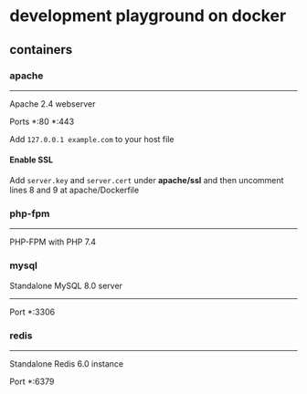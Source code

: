 # development playground on docker
## containers
### apache

---
Apache 2.4 webserver

Ports *:80 *:443

Add ```127.0.0.1 example.com``` to your host file
#### Enable SSL
Add ```server.key``` and ```server.cert``` under **apache/ssl** and 
then uncomment lines 8 and 9 at apache/Dockerfile

### php-fpm

---

PHP-FPM with PHP 7.4


### mysql

Standalone MySQL 8.0 server

---
Port *:3306
### redis

---
Standalone Redis 6.0 instance

Port *:6379